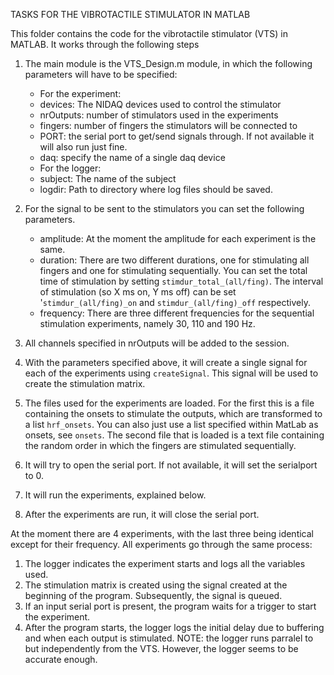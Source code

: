 TASKS FOR THE VIBROTACTILE STIMULATOR IN MATLAB

This folder contains the code for the vibrotactile stimulator (VTS) in MATLAB.
It works through the following steps 

1. The main module is the VTS_Design.m module, in which the following parameters 
will have to be specified:

	* For the experiment:
	- devices: The NIDAQ devices used to control the stimulator
	- nrOutputs: number of stimulators used in the experiments
	- fingers: number of fingers the stimulators will be connected to
	- PORT: the serial port to get/send signals through. If not available it will 
		also run just fine.
	- daq: specify the name of a single daq device

	* For the logger:
	- subject: The name of the subject
	- logdir: Path to directory where log files should be saved.

2. For the signal to be sent to the stimulators you can set the following 
   parameters.

   - amplitude: At the moment the amplitude for each experiment is the same.
   - duration: There are two different durations, one for stimulating all fingers
   		and one for stimulating sequentially. You can set the total time of 
   		stimulation by setting `stimdur_total_(all/fing)`. The interval of stimulation
   		(so X ms on, Y ms off) can be set '`stimdur_(all/fing)_on` and 
   		`stimdur_(all/fing)_off` respectively.
   - frequency: There are three different frequencies for the sequential stimulation
   		experiments, namely 30, 110 and 190 Hz. 
   		
   		
3. All channels specified in nrOutputs will be added to the session.

4. With the parameters specified above, it will create a single signal for each of the 
   experiments using `createSignal`. This signal will be used to create the stimulation
   matrix. 

5. The files used for the experiments are loaded. For the first this is a file containing
   the onsets to stimulate the outputs, which are transformed to a list `hrf_onsets`.
   You can also just use a list specified within MatLab as onsets, see `onsets`. The second
   file that is loaded is a text file containing the random order in which the fingers are
   stimulated sequentially.

6. It will try to open the serial port. If not available, it will set the serialport 
   to 0.

5. It will run the experiments, explained below.

6. After the experiments are run, it will close the serial port.

At the moment there are 4 experiments, with the last three being identical except for their
frequency. All experiments go through the same process:

1. The logger indicates the experiment starts and logs all the variables used.
2. The stimulation matrix is created using the signal created at the beginning of the program.
   Subsequently, the signal is queued. 
3. If an input serial port is present, the program waits for a trigger to start the experiment.
4. After the program starts, the logger logs the initial delay due to buffering and when each 
   output is stimulated. NOTE: the logger runs parralel to but independently from the VTS.
   However, the logger seems to be accurate enough.


